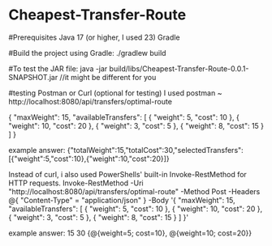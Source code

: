 # Cheapest-Transfer-Route
#Prerequisites
Java 17 (or higher, I used 23)
Gradle 

#Build the project using Gradle:
./gradlew build

#To test the JAR file:
java -jar build/libs/Cheapest-Transfer-Route-0.0.1-SNAPSHOT.jar   //it might be different for you

#testing
Postman or Curl (optional for testing)
I used postman ~
http://localhost:8080/api/transfers/optimal-route

{
  "maxWeight": 15,
  "availableTransfers": [
    { "weight": 5, "cost": 10 },
    { "weight": 10, "cost": 20 },
    { "weight": 3, "cost": 5 },
    { "weight": 8, "cost": 15 }
  ]
}

example answer: 
{"totalWeight":15,"totalCost":30,"selectedTransfers":[{"weight":5,"cost":10},{"weight":10,"cost":20}]}


Instead of curl, i also used PowerShells' built-in Invoke-RestMethod for HTTP requests.
Invoke-RestMethod -Uri "http://localhost:8080/api/transfers/optimal-route" -Method Post -Headers @{ "Content-Type" = "application/json" } -Body '{
  "maxWeight": 15,
  "availableTransfers": [
    { "weight": 5, "cost": 10 },
    { "weight": 10, "cost": 20 },
    { "weight": 3, "cost": 5 },
    { "weight": 8, "cost": 15 }
  ]
}'

example answer:   15        30 {@{weight=5; cost=10}, @{weight=10; cost=20}}
